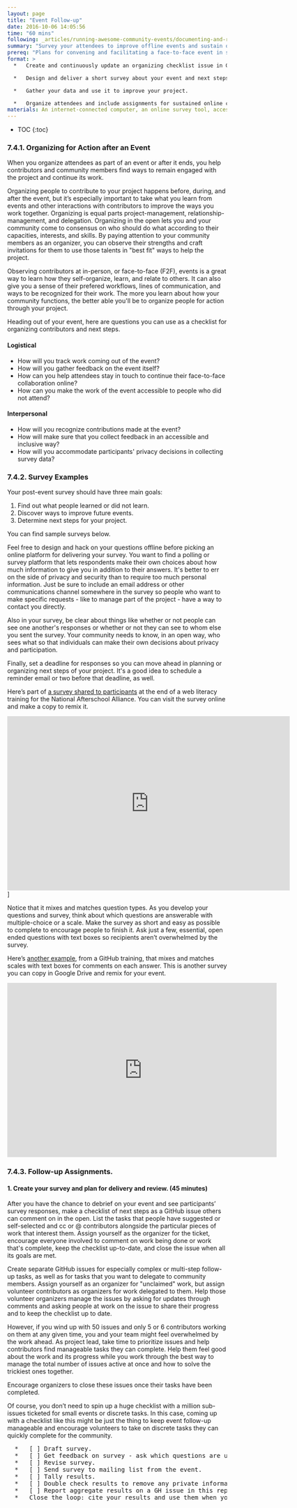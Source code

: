 ```yaml
---
layout: page
title: "Event Follow-up"
date: 2016-10-06 14:05:56
time: "60 mins"
following: _articles/running-awesome-community-events/documenting-and-reporting.md
summary: "Survey your attendees to improve offline events and sustain online contributions to your project."
prereq: "Plans for convening and facilitating a face-to-face event in support of your project"
format: >
  *   Create and continuously update an organizing checklist issue in GitHub.

  *   Design and deliver a short survey about your event and next steps for your project.

  *   Gather your data and use it to improve your project.

  *   Organize attendees and include assignments for sustained online contribution after your event.
materials: An internet-connected computer, an online survey tool, access to your GitHub project repo
---
```

* TOC
{:toc}


### 7.4.1\. Organizing for Action after an Event

When you organize attendees as part of an event or after it ends, you help contributors and community members find ways to remain engaged with the project and continue its work.

Organizing people to contribute to your project happens before, during, and after the event, but it’s especially important to take what you learn from events and other interactions with contributors to improve the ways you work together. Organizing is equal parts project-management, relationship-management, and delegation. Organizing in the open lets you and your community come to consensus on who should do what according to their capacities, interests, and skills. By paying attention to your community members as an organizer, you can observe their strengths and craft invitations for them to use those talents in "best fit" ways to help the project.

Observing contributors at in-person, or face-to-face (F2F), events is a great way to learn how they self-organize, learn, and relate to others. It can also give you a sense of their prefered workflows, lines of communication, and ways to be recognized for their work. The more you learn about how your community functions, the better able you'll be to organize people for action through your project.

Heading out of your event, here are questions you can use as a checklist for organizing contributors and next steps.

#### Logistical

*   How will you track work coming out of the event?
*   How will you gather feedback on the event itself?
*   How can you help attendees stay in touch to continue their face-to-face collaboration online?
*   How can you make the work of the event accessible to people who did not attend?

#### Interpersonal

*   How will you recognize contributions made at the event?
*   How will make sure that you collect feedback in an accessible and inclusive way?
*   How will you accommodate participants' privacy decisions in collecting survey data?

### 7.4.2\. Survey Examples

Your post-event survey should have three main goals:

1.  Find out what people learned or did not learn.
2.  Discover ways to improve future events.
3.  Determine next steps for your project.

You can find sample surveys below.

Feel free to design and hack on your questions offline before picking an online platform for delivering your survey. You want to find a polling or survey platform that lets respondents make their own choices about how much information to give you in addition to their answers. It's better to err on the side of privacy and security than to require too much personal information. Just be sure to include an email address or other communications channel somewhere in the survey so people who want to make specific requests - like to manage part of the project - have a way to contact you directly.

Also in your survey, be clear about things like whether or not people can see one another's responses or whether or not they can see to whom else you sent the survey. Your community needs to know, in an open way, who sees what so that individuals can make their own decisions about privacy and participation.

Finally, set a deadline for responses so you can move ahead in planning or organizing next steps of your project. It's a good idea to schedule a reminder email or two before that deadline, as well.

Here’s part of [a survey shared to participants](https://docs.google.com/a/mozillafoundation.org/forms/d/11Ptvzq5k91iYZjQdDGqGAS8U67WLORKTU8IF4BVpUyo/viewform?edit_requested=true) at the end of a web literacy training for the National Afterschool Alliance. You can visit the survey online and make a copy to remix it.

<iframe src="https://docs.google.com/forms/d/11Ptvzq5k91iYZjQdDGqGAS8U67WLORKTU8IF4BVpUyo/viewform?embedded=true" marginheight="0" marginwidth="0" width="648" height="400" frameborder="0">Loading...</iframe> ]

Notice that it mixes and matches question types. As you develop your questions and survey, think about which questions are answerable with multiple-choice or a scale. Make the survey as short and easy as possible to complete to encourage people to finish it. Ask just a few, essential, open ended questions with text boxes so recipients aren’t overwhelmed by the survey.

Here’s [another example](http://joeyklee.github.io/friendly-github-intro/#survey), from a GitHub training, that mixes and matches scales with text boxes for comments on each answer. This is another survey you can copy in Google Drive and remix for your event.

<iframe src="https://docs.google.com/forms/d/1J7aL9LsFuG3V0Y-1MUmnE648wKnxH3tLIb_kqoOPlJo/viewform?embedded=true" marginheight="0" marginwidth="0" width="618" height="400" frameborder="0">Loading...</iframe>

### 7.4.3\. Follow-up Assignments.

#### 1\. Create your survey and plan for delivery and review. (45 minutes)

After you have the chance to debrief on your event and see participants’ survey responses, make a checklist of next steps as a GitHub issue others can comment on in the open. List the tasks that people have suggested or self-selected and cc or @ contributors alongside the particular pieces of work that interest them. Assign yourself as the organizer for the ticket, encourage everyone involved to comment on work being done or work that's complete, keep the checklist up-to-date, and close the issue when all its goals are met.

Create separate GitHub issues for especially complex or multi-step follow-up tasks, as well as for tasks that you want to delegate to community members. Assign yourself as an organizer for "unclaimed" work, but assign volunteer contributors as organizers for work delegated to them. Help those volunteer organizers manage the issues by asking for updates through comments and asking people at work on the issue to share their progress and to keep the checklist up to date.

However, if you wind up with 50 issues and only 5 or 6 contributors working on them at any given time, you and your team might feel overwhelmed by the work ahead. As project lead, take time to prioritize issues and help contributors find manageable tasks they can complete. Help them feel good about the work and its progress while you work through the best way to manage the total number of issues active at once and how to solve the trickiest ones together.

Encourage organizers to close these issues once their tasks have been completed.

Of course, you don’t need to spin up a huge checklist with a million sub-issues ticketed for small events or discrete tasks. In this case, coming up with a checklist like this might be just the thing to keep event follow-up manageable and encourage volunteers to take on discrete tasks they can quickly complete for the community.

<pre>
  *   [ ] Draft survey.
  *   [ ] Get feedback on survey - ask which questions are unnecessary and if any are missing.
  *   [ ] Revise survey.
  *   [ ] Send survey to mailing list from the event.
  *   [ ] Tally results.
  *   [ ] Double check results to remove any private information.
  *   [ ] Report aggregate results on a GH issue in this repo.
  *   Close the loop: cite your results and use them when you plan your next event.
</pre>
